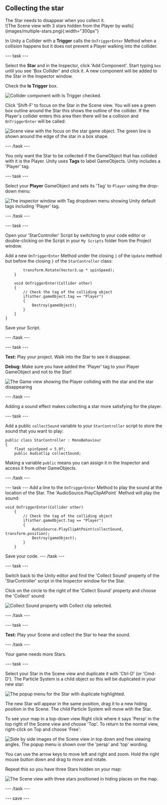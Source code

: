 ## Collecting the star

<div style="display: flex; flex-wrap: wrap">
<div style="flex-basis: 200px; flex-grow: 1; margin-right: 15px;">
The Star needs to disappear when you collect it. 
</div>
<div>
![The Scene view with 3 stars hidden from the Player by walls](images/multiple-stars.png){:width="300px"}
</div>
</div>

In Unity a Collider with a **Trigger** calls the `OnTriggerEnter` Method when a collision happens but it does not prevent a Player walking into the collider. 

--- task ---

Select the **Star** and in the Inspector, click 'Add Component'. Start typing `box` until you see 'Box Collider' and click it. A new component will be added to the Star in the Inspector window.

Check the **Is Trigger** box.

![Collider component with Is Trigger checked.](images/collider-trigger.png)

Click 'Shift-F' to focus on the Star in the Scene view. You will see a green box outline around the Star this shows the outline of the collider. If the Player's collider enters this area then there will be a collision and `OnTriggerEnter` will be called: 

![Scene view with the focus on the star game object. The green line is shown around the edge of the star in a box shape.](images/collider-star.png)

--- /task ---

You only want the Star to be collected if the GameObject that has collided with it is the Player. Unity uses **Tags** to label GameObjects. Unity includes a 'Player' tag.

--- task ---

Select your **Player** GameObject and sets its 'Tag' to `Player` using the drop-down menu:

![The inspector window with Tag dropdown menu showing Unity default tags including 'Player' tag.](images/tag-menu.png)

--- /task ---

--- task ---

Open your 'StarController' Script by switching to your code editor or double-clicking on the Script in your `My Scripts` folder from the Project window.

Add a new `OnTriggerEnter` Method under the closing `}` of the `Update` method but before the closing `}` of the `StarController` class:

```
        transform.Rotate(Vector3.up * spinSpeed);
    }
    
    void OnTriggerEnter(Collider other)
    {
        // Check the tag of the colliding object 
        if(other.gameObject.tag == "Player")
        {
            Destroy(gameObject);
        }
    }
}
```

Save your Script.

--- /task ---

--- task ---

**Test:** Play your project. Walk into the Star to see it disappear. 

**Debug:** Make sure you have added the 'Player' tag to your Player GameObject and not to the Star!

![The Game view showing the Player colliding with the star and the star disappearing](images/collect-star.gif)

--- /task ---

Adding a sound effect makes collecting a star more satisfying for the player. 

--- task ---

Add a public `collectSound` variable to your `StarController` script to store the sound that you want to play:

```
public class StarController : MonoBehaviour
{
    float spinSpeed = 5.0f; 
    public AudioClip collectSound;
```

Making a variable `public` means you can assign it in the Inspector and access it from other GameObjects.

--- /task ---

--- task ---
Add a line to the `OnTriggerEnter` Method to play the sound at the location of the Star. The 'AudioSource.PlayClipAtPoint` Method will play the sound: 

```
void OnTriggerEnter(Collider other)
    {
        // Check the tag of the colliding object 
        if(other.gameObject.tag == "Player")
        {
            AudioSource.PlayClipAtPoint(collectSound, transform.position);
            Destroy(gameObject);
        }
    }
```

Save your code.
--- /task ---

--- task ---

Switch back to the Unity editor and find the 'Collect Sound' property of the 'StarController' script in the Inspector window for the Star. 

Click on the circle to the right of the 'Collect Sound' property and choose the 'Collect' sound:

![Collect Sound property with Collect clip selected.](images/collect-sound-property.png)

--- /task ---

--- task ---

**Test:** Play your Scene and collect the Star to hear the sound.

--- /task ---

Your game needs more Stars.

--- task ---

Select your Star in the Scene view and duplicate it with 'Ctrl-D' (or 'Cmd-D'). The Particle System is a child object so this will be duplicated in your new star:

![The popup menu for the Star with duplicate highlighted.](images/duplicate-star.png)

The new Star will appear in the same position, drag it to a new hiding position in the Scene. The child Particle System will move with the Star.

To see your map in a top-down view Right click where it says 'Persp' in the top right of the Scene view and choose 'Top'. To return to the normal view, right-click on Top and choose 'Free':

![Side by side images of the Scene view in top down and free viewing angles. The popup menu is shown over the 'persp' and 'top' wording.](images/different-views.png)

You can use the arrow keys to move left and right and zoom. Hold the right mouse button down and drag to move and rotate. 

Repeat this so you have three Stars hidden on your map: 

![The Scene view with three stars positioned in hiding places on the map.](images/3-stars-added.png)

--- /task ---

--- save ---